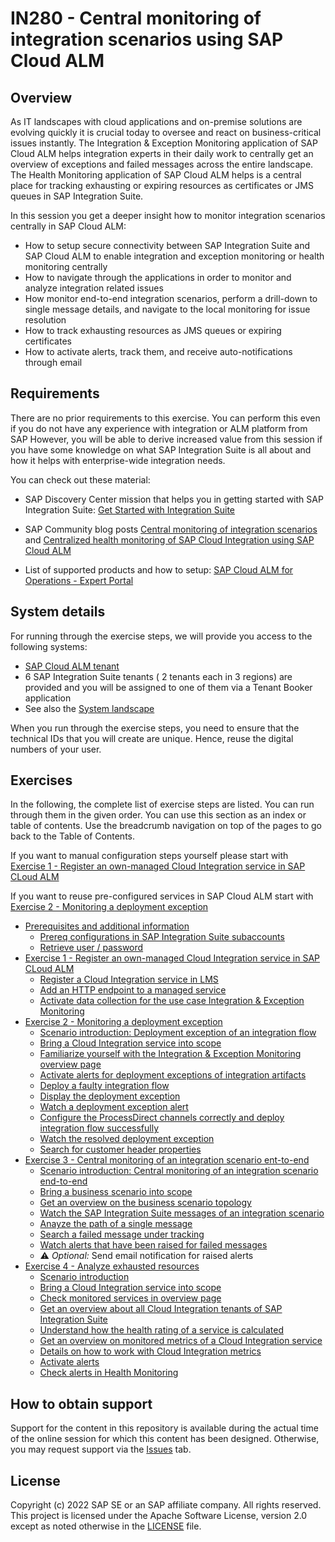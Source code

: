 # IN280 - Central monitoring of integration scenarios using SAP Cloud ALM

## Overview

As IT landscapes with cloud applications and on-premise solutions are evolving quickly it is crucial today to oversee and react on business-critical issues instantly. 
The Integration & Exception Monitoring application of SAP Cloud ALM helps integration experts in their daily work to centrally get an overview of exceptions and failed messages across the entire landscape. 
The Health Monitoring application of SAP Cloud ALM helps is a central place for tracking exhausting or expiring resources as certificates or JMS queues in SAP Integration Suite.

In this session you get a deeper insight how to monitor integration scenarios centrally in SAP Cloud ALM:

- How to setup secure connectivity between SAP Integration Suite and SAP Cloud ALM to enable integration and exception monitoring or health monitoring  centrally
- How to navigate through the applications in order to monitor and analyze integration related issues
- How monitor end-to-end integration scenarios, perform a drill-down to single message details, and navigate to the local monitoring for issue resolution
- How to track exhausting resources as JMS queues or expiring certificates
- How to activate alerts, track them, and receive auto-notifications through email

## Requirements

There are no prior requirements to this exercise. You can perform this even if you do not have any experience with integration or ALM platform from SAP  However, you will be able to derive increased value from this session if you have some knowledge on what SAP Integration Suite is all about and how it helps with enterprise-wide integration needs.

You can check out these material:

- SAP Discovery Center mission that helps you in getting started with SAP Integration Suite: [Get Started with Integration Suite](https://discovery-center.cloud.sap/protected/index.html#/missiondetail/3258/3327)

- SAP Community blog posts [Central monitoring of integration scenarios](https://blogs.sap.com/2021/12/21/central-monitoring-of-integration-scenarios-using-sap-cloud-alm/) and [Centralized health monitoring of SAP Cloud Integration using SAP Cloud ALM](https://blogs.sap.com/2022/02/07/centralized-health-monitoring-of-sap-cloud-integration-using-sap-cloud-alm/)

- List of supported products and how to setup: [SAP Cloud ALM for Operations - Expert Portal](https://support.sap.com/en/alm/sap-cloud-alm/operations/expert-portal.html)

## System details

For running through the exercise steps, we will provide you access to the following systems:

- [SAP Cloud ALM tenant](https://teched22-cloudalm-003.authentication.eu10.hana.ondemand.com/)
- 6 SAP Integration Suite tenants ( 2 tenants each in 3 regions) are provided and you will be assigned to one of them via a Tenant Booker application
- See also the [System landscape](/exercises/ex0/)

When you run through the exercise steps, you need to ensure that the technical IDs that you will create are unique. Hence, reuse the digital numbers of your user.

## Exercises

In the following, the complete list of exercise steps are listed. You can run through them in the given order. You can use this section as an index or table of contents. Use the breadcrumb navigation on top of the pages to go back to the Table of Contents.

If you want to manual configuration steps yourself please start with [Exercise 1 - Register an own-managed Cloud Integration service in SAP CLoud ALM](/exercises/ex1/README.md)

If you want to reuse pre-configured services in SAP Cloud ALM start with [Exercise 2 - Monitoring a deployment exception](/exercises/ex2/README.md)

- [Prerequisites and additional information](/exercises/ex0/)
    - [Prereq configurations in SAP Integration Suite subaccounts](/exercises/ex0/ex01/)
    - [Retrieve user / password](/exercises/ex0/ex02/)
- [Exercise 1 - Register an own-managed Cloud Integration service in SAP CLoud ALM](/exercises/ex1/README.md)
    - [Register a Cloud Integration service in LMS](/exercises/ex1/ex11/)
    - [Add an HTTP endpoint to a managed service](/exercises/ex1/ex12/)
    - [Activate data collection for the use case Integration & Exception Monitoring](/exercises/ex1/ex13/)
- [Exercise 2 - Monitoring a deployment exception](/exercises/ex2/README.md)
    - [Scenario introduction: Deployment exception of an integration flow](/exercises/ex2/ex20/)
    - [Bring a Cloud Integration service into scope](/exercises/ex2/ex21/)
    - [Familiarize yourself with the Integration & Exception Monitoring overview page](/exercises/ex2/ex22/)     
    - [Activate alerts for deployment exceptions of integration artifacts](/exercises/ex2/ex23/readme.md)
    - [Deploy a faulty integration flow](/exercises/ex2/ex24/readme.md)
    - [Display the deployment exception](/exercises/ex2/ex25/readme.md)
    - [Watch a deployment exception alert](/exercises/ex2/ex26)
    - [Configure the ProcessDirect channels correctly and deploy integration flow successfully](./ex27/)
    - [Watch the resolved deployment exception](/exercises/ex2/ex28/)
    - [Search for customer header properties](/exercises/ex2/ex29/)
- [Exercise 3 - Central monitoring of an integration scenario ent-to-end](/exercises/ex3/readme.md)
    - [Scenario introduction: Central monitoring of an integration scenario end-to-end](/exercises/ex3/ex30/)
    - [Bring a business scenario into scope](/exercises/ex3/ex31)
    - [Get an overview on the business scenario topology](/exercises/ex3/ex32)
    - [Watch the SAP Integration Suite messages of an integration scenario](/exercises/ex3/ex33/)
    - [Anayze the path of a single message](/exercises/ex3/ex34)
    - [Search a failed message under tracking](/exercises/ex3/ex35)
    - [Watch alerts that have been raised for failed messages](/exercises/ex3/ex36)
    - :warning: *Optional:* Send email notification for raised alerts
- [Exercise 4 - Analyze exhausted resources](/exercises/ex4/readme.md)
    - [Scenario introduction](/exercises/ex4/ex40)
    - [Bring a Cloud Integration service into scope](/exercises/ex4/ex41)
    - [Check monitored services in overview page](/exercises/ex4/ex42)
    - [Get an overview about all Cloud Integration tenants of SAP Integration Suite](/exercises/ex4/ex43)
    - [Understand how the health rating of a service is calculated](/exercises/ex4/ex44)
    - [Get an overview on monitored metrics of a Cloud Integration service](/exercises/ex4/ex45)
    - [Details on how to work with Cloud Integration metrics](/exercises/ex4/ex46/)
    - [Activate alerts](/exercises/ex4/ex47/)
    - [Check alerts in Health Monitoring](/exercises/ex4/ex48/)

## How to obtain support

Support for the content in this repository is available during the actual time of the online session for which this content has been designed. Otherwise, you may request support via the [Issues](../../issues) tab.

## License
Copyright (c) 2022 SAP SE or an SAP affiliate company. All rights reserved. This project is licensed under the Apache Software License, version 2.0 except as noted otherwise in the [LICENSE](LICENSES/Apache-2.0.txt) file.


<!--
Provide the exercise content here directly in README.md using [markdown](https://guides.github.com/features/mastering-markdown/) and linking to the specific exercise pages, below is an example.


- [Exercise 1 - First Exercise Description](exercises/ex1/)
    - [Exercise 1.1 - Exercise 1 Sub Exercise 1 Description](exercises/ex1#exercise-11-sub-exercise-1-description)
    - [Exercise 1.2 - Exercise 1 Sub Exercise 2 Description](exercises/ex1#exercise-12-sub-exercise-2-description)
- [Exercise 2 - Second Exercise Description](exercises/ex2/)
    - [Exercise 2.1 - Exercise 2 Sub Exercise 1 Description](exercises/ex2#exercise-21-sub-exercise-1-description)
    - [Exercise 2.2 - Exercise 2 Sub Exercise 2 Description](exercises/ex2#exercise-22-sub-exercise-2-description)



**OR** Link to the Tutorial Navigator for example...

Start the exercises [here](https://developers.sap.com/tutorials/abap-environment-trial-onboarding.html).

**IMPORTANT**

Your repo must contain the .reuse and LICENSES folder and the License section below. DO NOT REMOVE the section or folders/files. Also, remove all unused template assets(images, folders, etc) from the exercises folder. 
-->
